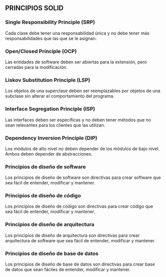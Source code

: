 ## PRINCIPIOS SOLID

### Single Responsibility Principle (SRP)

Cada clase debe tener una responsabilidad única y no debe tener más responsabilidades que las que se le asignan.

### Open/Closed Principle (OCP)

Las entidades de software deben ser abiertas para la extensión, pero cerradas para la modificación.

### Liskov Substitution Principle (LSP)

Los objetos de una superclase deben ser reemplazables por objetos de una subclase sin alterar el comportamiento del programa.

### Interface Segregation Principle (ISP)

Las interfaces deben ser específicas y no deben tener métodos que no sean relevantes para los clientes que las utilizan.

### Dependency Inversion Principle (DIP)

Los módulos de alto nivel no deben depender de los módulos de bajo nivel. Ambos deben depender de abstracciones.

### Principios de diseño de software

Los principios de diseño de software son directivas para crear software que sea fácil de entender, modificar y mantener.

### Principios de diseño de código

Los principios de diseño de código son directivas para crear código que sea fácil de entender, modificar y mantener.

### Principios de diseño de arquitectura

Los principios de diseño de arquitectura son directivas para crear arquitectura de software que sea fácil de entender, modificar y mantener.

### Principios de diseño de base de datos

Los principios de diseño de base de datos son directivas para crear base de datos que sean fáciles de entender, modificar y mantener.
